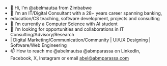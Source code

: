 - 👋 Hi, I’m @abelmautsa from Zimbabwe
- 👀 I’m an IT/Digital Consultant with a 28+ years career spanning banking,
-    education/CS teaching, software development, projects and consulting
- 🌱 I’m currently a Computer Science with AI student
- 💞️ I’m looking for opportunities and collaborations in IT Consulting/Advisory/Research
-    | Digital Marketing/Communication/Community | UI/UX Designing | Software/Web Engineering
- 📫 How to reach me @abelmautsa @abmparassa on LinkedIn, Facebook, X, Instagram or email abel@abmparassa.com


<!---
abelmautsa/abelmautsa is a ✨ special ✨ repository because its `README.md` (this file) appears on your GitHub profile.
You can click the Preview link to take a look at your changes.
--->
